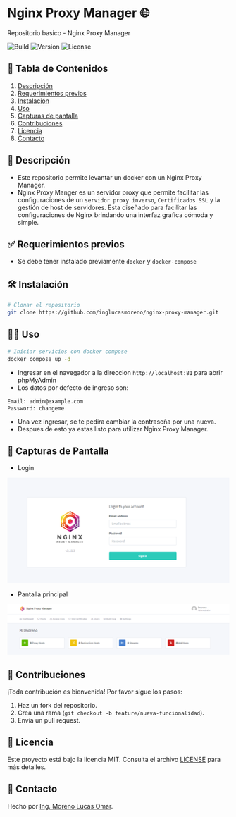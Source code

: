 
# Nginx Proxy Manager 🌐 
Repositorio basico - Nginx Proxy Manager

![Build](https://img.shields.io/badge/build-passing-brightgreen)
![Version](https://img.shields.io/badge/version-1.0.0-blue)
![License](https://img.shields.io/badge/license-MIT-lightgrey)

## 📑 Tabla de Contenidos  
1. [Descripción](#descripcion)  
2. [Requerimientos previos](#requerimientos)  
3. [Instalación](#instalacion)  
4. [Uso](#uso) 
5. [Capturas de pantalla](#capturas-pantalla)  
6. [Contribuciones](#contribuciones)  
7. [Licencia](#licencia) 
8. [Contacto](#contacto) 

## 📝 Descripción <a id="descripcion"></a>
- Este repositorio permite levantar un docker con un Nginx Proxy Manager.
- Nginx Proxy Manger es un servidor proxy que permite facilitar las configuraciones de un `servidor proxy inverso`, `Certificados SSL` y la gestión de host de servidores. Esta diseñado para facilitar las configuraciones de Nginx brindando una interfaz grafica cómoda y simple.

## ✅ Requerimientos previos <a id="requerimientos"></a>
- Se debe tener instalado previamente `docker` y `docker-compose`

## 🛠️ Instalación <a id="instalacion"></a> 
```bash
# Clonar el repositorio
git clone https://github.com/inglucasmoreno/nginx-proxy-manager.git
```

## 🧑‍💻 Uso <a id="uso"></a> 

```bash
# Iniciar servicios con docker compose
docker compose up -d
```

- Ingresar en el navegador a la direccion `http://localhost:81` para abrir phpMyAdmin
- Los datos por defecto de ingreso son:
```Copy
Email: admin@example.com
Password: changeme
```
- Una vez ingresar, se te pedira cambiar la contraseña por una nueva.
- Despues de esto ya estas listo para utilizar Nginx Proxy Manager.

## 📸 Capturas de Pantalla <a id="capturas-pantalla"></a>
- Login

![Pantalla Principal](./assets/interfaz-login.png)

- Pantalla principal

![Pantalla Principal](./assets/interfaz-dashboard.png)

## 🤝 Contribuciones <a id="contribuciones"></a> 
¡Toda contribución es bienvenida! Por favor sigue los pasos:  
1. Haz un fork del repositorio.  
2. Crea una rama (`git checkout -b feature/nueva-funcionalidad`).  
3. Envía un pull request.

## 📜 Licencia <a id="licencia"></a>  
Este proyecto está bajo la licencia MIT. Consulta el archivo [LICENSE](./LICENSE) para más detalles.

## 📧 Contacto <a id="contacto"></a>  
Hecho por [Ing. Moreno Lucas Omar](https://github.com/inglucasmoreno). 